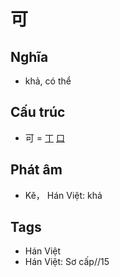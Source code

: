 # 可

## Nghĩa

* khả, có thể

## Cấu trúc
* 可 = [丁](丁.md) [口](口.md)

## Phát âm

* Kě， Hán Việt: khả

## Tags
* Hán Việt
* Hán Việt: Sơ cấp//15

<script>window.HANZI_FIELD='可';</script>
